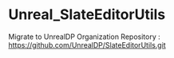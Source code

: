 # Unreal_SlateEditorUtils

Migrate to UnrealDP Organization Repository
: https://github.com/UnrealDP/SlateEditorUtils.git
